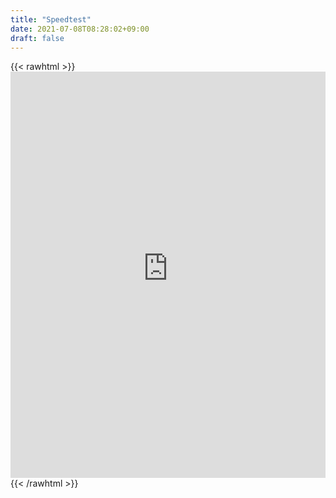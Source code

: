 ```yaml
---
title: "Speedtest"
date: 2021-07-08T08:28:02+09:00
draft: false
---
```

{{< rawhtml >}}<iframe width="100%" height="650px" frameborder="0" src="https://minetaro12.speedtestcustom.com"></iframe>{{< /rawhtml >}}
